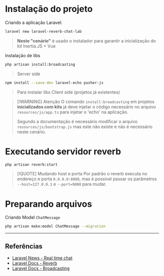 # Instalação do projeto

Criando a aplicação Laravel:
```sh
laravel new laravel-reverb-chat-lab
```
> **Neste "cenário"** é usado o instalador para garantir a inicialização do kit Inertia.JS + Vue

Instalação de libs
```sh
php artisan install:broadcasting
```
> Server side

```sh
npm install --save-dev laravel-echo pusher-js
```
> Para instalar libs Client side (projetos já existentes)

> [!WARNING] Atenção
> O comando `install:broadcasting` em projetos **inicializados com kits** já deve injetar o código necessário no arquivo `resources/js/app.ts` para injetar o 'echo' na aplicação.
> 
> Segundo a documentação é necessário modificar o arquivo `resources/js/bootstrap.js` mas este não existe e não é necessário neste cenário.


# Executando servidor reverb
```sh
php artisan reverb:start
```

> [!QUOTE] Mudando host e porta
> Por padrão o reverb executa no endereço e porta `0.0.0.0:8080`, mas é possível passar os parâmetros `--host=127.0.0.1` e `--port=9000` para mudar.

# Preparando arquivos
Criando Model `ChatMessage`
```sh
php artisan make:model ChatMessage --migration
```

---

## Referências
- [Laravel News - Real time chat](https://laravel-news.com/laravel-real-time-chat)
- [Laravel Docs - Reverb](https://laravel.com/docs/12.x/reverb#introduction)
- [Laravel Docs - Broadcasting](https://laravel.com/docs/12.x/broadcasting#client-side-installation)